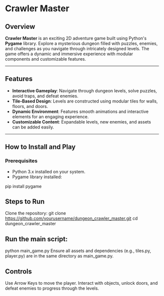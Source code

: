# Crawler Master

## Overview

**Crawler Master** is an exciting 2D adventure game built using Python's **Pygame** library. Explore a mysterious dungeon filled with puzzles, enemies, and challenges as you navigate through intricately designed levels. The game offers a dynamic and immersive experience with modular components and customizable features.

---

## Features

- **Interactive Gameplay**: Navigate through dungeon levels, solve puzzles, avoid traps, and defeat enemies.
- **Tile-Based Design**: Levels are constructed using modular tiles for walls, floors, and doors.
- **Dynamic Environment**: Features smooth animations and interactive elements for an engaging experience.
- **Customizable Content**: Expandable levels, new enemies, and assets can be added easily.

---

## How to Install and Play

### Prerequisites

- Python 3.x installed on your system.
- Pygame library installed:

pip install pygame

## Steps to Run
Clone the repository:
git clone https://github.com/yourusername/dungeon_crawler_master.git
cd dungeon_crawler_master

## Run the main script:
python main_game.py
Ensure all assets and dependencies (e.g., tiles.py, player.py) are in the same directory as main_game.py.

## Controls
Use Arrow Keys to move the player.
Interact with objects, unlock doors, and defeat enemies to progress through the levels.

